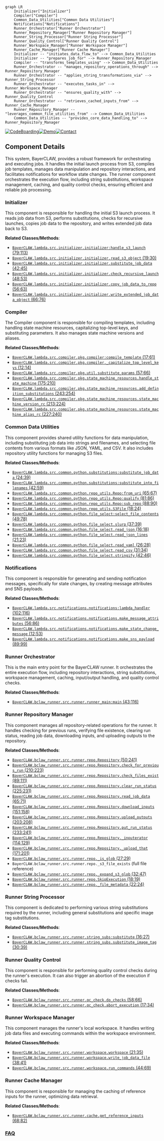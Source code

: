 ```mermaid
graph LR
    Initializer["Initializer"]
    Compiler["Compiler"]
    Common_Data_Utilities["Common Data Utilities"]
    Notifications["Notifications"]
    Runner_Orchestrator["Runner Orchestrator"]
    Runner_Repository_Manager["Runner Repository Manager"]
    Runner_String_Processor["Runner String Processor"]
    Runner_Quality_Control["Runner Quality Control"]
    Runner_Workspace_Manager["Runner Workspace Manager"]
    Runner_Cache_Manager["Runner Cache Manager"]
    Initializer -- "initiates_data_flow_to" --> Common_Data_Utilities
    Initializer -- "prepares_job_for" --> Runner_Repository_Manager
    Compiler -- "transforms_templates_using" --> Common_Data_Utilities
    Runner_Orchestrator -- "manages_repository_operations_through" --> Runner_Repository_Manager
    Runner_Orchestrator -- "applies_string_transformations_via" --> Runner_String_Processor
    Runner_Orchestrator -- "executes_tasks_in" --> Runner_Workspace_Manager
    Runner_Orchestrator -- "ensures_quality_with" --> Runner_Quality_Control
    Runner_Orchestrator -- "retrieves_cached_inputs_from" --> Runner_Cache_Manager
    Runner_Repository_Manager -- "leverages_common_file_utilities_from" --> Common_Data_Utilities
    Common_Data_Utilities -- "provides_core_data_handling_to" --> Runner_Repository_Manager
```
[![CodeBoarding](https://img.shields.io/badge/Generated%20by-CodeBoarding-9cf?style=flat-square)](https://github.com/CodeBoarding/GeneratedOnBoardings)[![Demo](https://img.shields.io/badge/Try%20our-Demo-blue?style=flat-square)](https://www.codeboarding.org/demo)[![Contact](https://img.shields.io/badge/Contact%20us%20-%20contact@codeboarding.org-lightgrey?style=flat-square)](mailto:contact@codeboarding.org)

## Component Details

This system, BayerCLAW, provides a robust framework for orchestrating and executing jobs. It handles the initial launch process from S3, compiles job templates, manages data manipulation and repository interactions, and facilitates notifications for workflow state changes. The runner component orchestrates the execution flow, including string substitutions, workspace management, caching, and quality control checks, ensuring efficient and reliable job processing.

### Initializer
This component is responsible for handling the initial S3 launch process. It reads job data from S3, performs substitutions, checks for recursive launches, copies job data to the repository, and writes extended job data back to S3.


**Related Classes/Methods**:

- <a href="https://github.com/Bayer-Group/BayerCLAW/blob/master/lambda/src/initializer/initializer.py#L79-L113" target="_blank" rel="noopener noreferrer">`BayerCLAW.lambda.src.initializer.initializer:handle_s3_launch` (79:113)</a>
- <a href="https://github.com/Bayer-Group/BayerCLAW/blob/master/lambda/src/initializer/initializer.py#L19-L30" target="_blank" rel="noopener noreferrer">`BayerCLAW.lambda.src.initializer.initializer.read_s3_object` (19:30)</a>
- <a href="https://github.com/Bayer-Group/BayerCLAW/blob/master/lambda/src/initializer/initializer.py#L42-L45" target="_blank" rel="noopener noreferrer">`BayerCLAW.lambda.src.initializer.initializer.substitute_job_data` (42:45)</a>
- <a href="https://github.com/Bayer-Group/BayerCLAW/blob/master/lambda/src/initializer/initializer.py#L48-L53" target="_blank" rel="noopener noreferrer">`BayerCLAW.lambda.src.initializer.initializer.check_recursive_launch` (48:53)</a>
- <a href="https://github.com/Bayer-Group/BayerCLAW/blob/master/lambda/src/initializer/initializer.py#L56-L63" target="_blank" rel="noopener noreferrer">`BayerCLAW.lambda.src.initializer.initializer.copy_job_data_to_repo` (56:63)</a>
- <a href="https://github.com/Bayer-Group/BayerCLAW/blob/master/lambda/src/initializer/initializer.py#L66-L76" target="_blank" rel="noopener noreferrer">`BayerCLAW.lambda.src.initializer.initializer.write_extended_job_data_object` (66:76)</a>


### Compiler
The Compiler component is responsible for compiling templates, including handling state machine resources, capitalizing top-level keys, and substituting parameters. It also manages state machine versions and aliases.


**Related Classes/Methods**:

- <a href="https://github.com/Bayer-Group/BayerCLAW/blob/master/lambda/src/compiler/pkg/compiler.py#L17-L61" target="_blank" rel="noopener noreferrer">`BayerCLAW.lambda.src.compiler.pkg.compiler:compile_template` (17:61)</a>
- <a href="https://github.com/Bayer-Group/BayerCLAW/blob/master/lambda/src/compiler/pkg/compiler.py#L12-L14" target="_blank" rel="noopener noreferrer">`BayerCLAW.lambda.src.compiler.pkg.compiler._capitalize_top_level_keys` (12:14)</a>
- <a href="https://github.com/Bayer-Group/BayerCLAW/blob/master/lambda/src/compiler/pkg/util.py#L57-L66" target="_blank" rel="noopener noreferrer">`BayerCLAW.lambda.src.compiler.pkg.util.substitute_params` (57:66)</a>
- <a href="https://github.com/Bayer-Group/BayerCLAW/blob/master/lambda/src/compiler/pkg/state_machine_resources.py#L175-L210" target="_blank" rel="noopener noreferrer">`BayerCLAW.lambda.src.compiler.pkg.state_machine_resources.handle_state_machine` (175:210)</a>
- <a href="https://github.com/Bayer-Group/BayerCLAW/blob/master/lambda/src/compiler/pkg/state_machine_resources.py#L243-L254" target="_blank" rel="noopener noreferrer">`BayerCLAW.lambda.src.compiler.pkg.state_machine_resources.add_definition_substitutions` (243:254)</a>
- <a href="https://github.com/Bayer-Group/BayerCLAW/blob/master/lambda/src/compiler/pkg/state_machine_resources.py#L213-L224" target="_blank" rel="noopener noreferrer">`BayerCLAW.lambda.src.compiler.pkg.state_machine_resources.state_machine_version_rc` (213:224)</a>
- <a href="https://github.com/Bayer-Group/BayerCLAW/blob/master/lambda/src/compiler/pkg/state_machine_resources.py#L227-L240" target="_blank" rel="noopener noreferrer">`BayerCLAW.lambda.src.compiler.pkg.state_machine_resources.state_machine_alias_rc` (227:240)</a>


### Common Data Utilities
This component provides shared utility functions for data manipulation, including substituting job data into strings and filenames, and selecting file contents from various formats like JSON, YAML, and CSV. It also includes repository utility functions for managing S3 files.


**Related Classes/Methods**:

- <a href="https://github.com/Bayer-Group/BayerCLAW/blob/master/lambda/src/common/python/substitutions.py#L24-L39" target="_blank" rel="noopener noreferrer">`BayerCLAW.lambda.src.common.python.substitutions:substitute_job_data` (24:39)</a>
- <a href="https://github.com/Bayer-Group/BayerCLAW/blob/master/lambda/src/common/python/substitutions.py#L42-L59" target="_blank" rel="noopener noreferrer">`BayerCLAW.lambda.src.common.python.substitutions:substitute_into_filenames` (42:59)</a>
- <a href="https://github.com/Bayer-Group/BayerCLAW/blob/master/lambda/src/common/python/repo_utils.py#L65-L67" target="_blank" rel="noopener noreferrer">`BayerCLAW.lambda.src.common.python.repo_utils.Repo:from_uri` (65:67)</a>
- <a href="https://github.com/Bayer-Group/BayerCLAW/blob/master/lambda/src/common/python/repo_utils.py#L81-L86" target="_blank" rel="noopener noreferrer">`BayerCLAW.lambda.src.common.python.repo_utils.Repo:qualify` (81:86)</a>
- <a href="https://github.com/Bayer-Group/BayerCLAW/blob/master/lambda/src/common/python/repo_utils.py#L88-L90" target="_blank" rel="noopener noreferrer">`BayerCLAW.lambda.src.common.python.repo_utils.Repo:sub_repo` (88:90)</a>
- <a href="https://github.com/Bayer-Group/BayerCLAW/blob/master/lambda/src/common/python/repo_utils.py#L18-L24" target="_blank" rel="noopener noreferrer">`BayerCLAW.lambda.src.common.python.repo_utils.S3File` (18:24)</a>
- <a href="https://github.com/Bayer-Group/BayerCLAW/blob/master/lambda/src/common/python/file_select.py#L49-L78" target="_blank" rel="noopener noreferrer">`BayerCLAW.lambda.src.common.python.file_select:select_file_contents` (49:78)</a>
- <a href="https://github.com/Bayer-Group/BayerCLAW/blob/master/lambda/src/common/python/file_select.py#L37-L39" target="_blank" rel="noopener noreferrer">`BayerCLAW.lambda.src.common.python.file_select.slurp` (37:39)</a>
- <a href="https://github.com/Bayer-Group/BayerCLAW/blob/master/lambda/src/common/python/file_select.py#L16-L18" target="_blank" rel="noopener noreferrer">`BayerCLAW.lambda.src.common.python.file_select.read_json` (16:18)</a>
- <a href="https://github.com/Bayer-Group/BayerCLAW/blob/master/lambda/src/common/python/file_select.py#L21-L23" target="_blank" rel="noopener noreferrer">`BayerCLAW.lambda.src.common.python.file_select.read_json_lines` (21:23)</a>
- <a href="https://github.com/Bayer-Group/BayerCLAW/blob/master/lambda/src/common/python/file_select.py#L26-L28" target="_blank" rel="noopener noreferrer">`BayerCLAW.lambda.src.common.python.file_select.read_yaml` (26:28)</a>
- <a href="https://github.com/Bayer-Group/BayerCLAW/blob/master/lambda/src/common/python/file_select.py#L31-L34" target="_blank" rel="noopener noreferrer">`BayerCLAW.lambda.src.common.python.file_select.read_csv` (31:34)</a>
- <a href="https://github.com/Bayer-Group/BayerCLAW/blob/master/lambda/src/common/python/file_select.py#L42-L46" target="_blank" rel="noopener noreferrer">`BayerCLAW.lambda.src.common.python.file_select.stringify` (42:46)</a>


### Notifications
This component is responsible for generating and sending notification messages, specifically for state changes, by creating message attributes and SNS payloads.


**Related Classes/Methods**:

- <a href="https://github.com/Bayer-Group/BayerCLAW/blob/master/lambda/src/notifications/notifications.py#L102-L116" target="_blank" rel="noopener noreferrer">`BayerCLAW.lambda.src.notifications.notifications:lambda_handler` (102:116)</a>
- <a href="https://github.com/Bayer-Group/BayerCLAW/blob/master/lambda/src/notifications/notifications.py#L56-L86" target="_blank" rel="noopener noreferrer">`BayerCLAW.lambda.src.notifications.notifications.make_message_attributes` (56:86)</a>
- <a href="https://github.com/Bayer-Group/BayerCLAW/blob/master/lambda/src/notifications/notifications.py#L12-L53" target="_blank" rel="noopener noreferrer">`BayerCLAW.lambda.src.notifications.notifications.make_state_change_message` (12:53)</a>
- <a href="https://github.com/Bayer-Group/BayerCLAW/blob/master/lambda/src/notifications/notifications.py#L89-L99" target="_blank" rel="noopener noreferrer">`BayerCLAW.lambda.src.notifications.notifications.make_sns_payload` (89:99)</a>


### Runner Orchestrator
This is the main entry point for the BayerCLAW runner. It orchestrates the entire execution flow, including repository interactions, string substitutions, workspace management, caching, input/output handling, and quality control checks.


**Related Classes/Methods**:

- <a href="https://github.com/Bayer-Group/BayerCLAW/blob/master/bclaw_runner/src/runner/runner_main.py#L43-L116" target="_blank" rel="noopener noreferrer">`BayerCLAW.bclaw_runner.src.runner.runner_main:main` (43:116)</a>


### Runner Repository Manager
This component manages all repository-related operations for the runner. It handles checking for previous runs, verifying file existence, clearing run status, reading job data, downloading inputs, and uploading outputs to the repository.


**Related Classes/Methods**:

- <a href="https://github.com/Bayer-Group/BayerCLAW/blob/master/bclaw_runner/src/runner/repo.py#L50-L241" target="_blank" rel="noopener noreferrer">`BayerCLAW.bclaw_runner.src.runner.repo.Repository` (50:241)</a>
- <a href="https://github.com/Bayer-Group/BayerCLAW/blob/master/bclaw_runner/src/runner/repo.py#L210-L223" target="_blank" rel="noopener noreferrer">`BayerCLAW.bclaw_runner.src.runner.repo.Repository.check_for_previous_run` (210:223)</a>
- <a href="https://github.com/Bayer-Group/BayerCLAW/blob/master/bclaw_runner/src/runner/repo.py#L89-L111" target="_blank" rel="noopener noreferrer">`BayerCLAW.bclaw_runner.src.runner.repo.Repository.check_files_exist` (89:111)</a>
- <a href="https://github.com/Bayer-Group/BayerCLAW/blob/master/bclaw_runner/src/runner/repo.py#L225-L231" target="_blank" rel="noopener noreferrer">`BayerCLAW.bclaw_runner.src.runner.repo.Repository.clear_run_status` (225:231)</a>
- <a href="https://github.com/Bayer-Group/BayerCLAW/blob/master/bclaw_runner/src/runner/repo.py#L65-L71" target="_blank" rel="noopener noreferrer">`BayerCLAW.bclaw_runner.src.runner.repo.Repository.read_job_data` (65:71)</a>
- <a href="https://github.com/Bayer-Group/BayerCLAW/blob/master/bclaw_runner/src/runner/repo.py#L151-L158" target="_blank" rel="noopener noreferrer">`BayerCLAW.bclaw_runner.src.runner.repo.Repository.download_inputs` (151:158)</a>
- <a href="https://github.com/Bayer-Group/BayerCLAW/blob/master/bclaw_runner/src/runner/repo.py#L203-L208" target="_blank" rel="noopener noreferrer">`BayerCLAW.bclaw_runner.src.runner.repo.Repository.upload_outputs` (203:208)</a>
- <a href="https://github.com/Bayer-Group/BayerCLAW/blob/master/bclaw_runner/src/runner/repo.py#L233-L241" target="_blank" rel="noopener noreferrer">`BayerCLAW.bclaw_runner.src.runner.repo.Repository.put_run_status` (233:241)</a>
- <a href="https://github.com/Bayer-Group/BayerCLAW/blob/master/bclaw_runner/src/runner/repo.py#L114-L129" target="_blank" rel="noopener noreferrer">`BayerCLAW.bclaw_runner.src.runner.repo.Repository._inputerator` (114:129)</a>
- <a href="https://github.com/Bayer-Group/BayerCLAW/blob/master/bclaw_runner/src/runner/repo.py#L171-L201" target="_blank" rel="noopener noreferrer">`BayerCLAW.bclaw_runner.src.runner.repo.Repository._upload_that` (171:201)</a>
- <a href="https://github.com/Bayer-Group/BayerCLAW/blob/master/bclaw_runner/src/runner/repo.py#L27-L29" target="_blank" rel="noopener noreferrer">`BayerCLAW.bclaw_runner.src.runner.repo._is_glob` (27:29)</a>
- `BayerCLAW.bclaw_runner.src.runner.repo._s3_file_exists` (full file reference)
- <a href="https://github.com/Bayer-Group/BayerCLAW/blob/master/bclaw_runner/src/runner/repo.py#L32-L47" target="_blank" rel="noopener noreferrer">`BayerCLAW.bclaw_runner.src.runner.repo._expand_s3_glob` (32:47)</a>
- <a href="https://github.com/Bayer-Group/BayerCLAW/blob/master/bclaw_runner/src/runner/repo.py#L18-L19" target="_blank" rel="noopener noreferrer">`BayerCLAW.bclaw_runner.src.runner.repo.SkipExecution` (18:19)</a>
- <a href="https://github.com/Bayer-Group/BayerCLAW/blob/master/bclaw_runner/src/runner/repo.py#L22-L24" target="_blank" rel="noopener noreferrer">`BayerCLAW.bclaw_runner.src.runner.repo._file_metadata` (22:24)</a>


### Runner String Processor
This component is dedicated to performing various string substitutions required by the runner, including general substitutions and specific image tag substitutions.


**Related Classes/Methods**:

- <a href="https://github.com/Bayer-Group/BayerCLAW/blob/master/bclaw_runner/src/runner/string_subs.py#L16-L27" target="_blank" rel="noopener noreferrer">`BayerCLAW.bclaw_runner.src.runner.string_subs:substitute` (16:27)</a>
- <a href="https://github.com/Bayer-Group/BayerCLAW/blob/master/bclaw_runner/src/runner/string_subs.py#L30-L39" target="_blank" rel="noopener noreferrer">`BayerCLAW.bclaw_runner.src.runner.string_subs.substitute_image_tag` (30:39)</a>


### Runner Quality Control
This component is responsible for performing quality control checks during the runner's execution. It can also trigger an abortion of the execution if checks fail.


**Related Classes/Methods**:

- <a href="https://github.com/Bayer-Group/BayerCLAW/blob/master/bclaw_runner/src/runner/qc_check.py#L58-L66" target="_blank" rel="noopener noreferrer">`BayerCLAW.bclaw_runner.src.runner.qc_check.do_checks` (58:66)</a>
- <a href="https://github.com/Bayer-Group/BayerCLAW/blob/master/bclaw_runner/src/runner/qc_check.py#L17-L34" target="_blank" rel="noopener noreferrer">`BayerCLAW.bclaw_runner.src.runner.qc_check.abort_execution` (17:34)</a>


### Runner Workspace Manager
This component manages the runner's local workspace. It handles writing job data files and executing commands within the workspace environment.


**Related Classes/Methods**:

- <a href="https://github.com/Bayer-Group/BayerCLAW/blob/master/bclaw_runner/src/runner/workspace.py#L21-L35" target="_blank" rel="noopener noreferrer">`BayerCLAW.bclaw_runner.src.runner.workspace.workspace` (21:35)</a>
- <a href="https://github.com/Bayer-Group/BayerCLAW/blob/master/bclaw_runner/src/runner/workspace.py#L38-L41" target="_blank" rel="noopener noreferrer">`BayerCLAW.bclaw_runner.src.runner.workspace.write_job_data_file` (38:41)</a>
- <a href="https://github.com/Bayer-Group/BayerCLAW/blob/master/bclaw_runner/src/runner/workspace.py#L44-L69" target="_blank" rel="noopener noreferrer">`BayerCLAW.bclaw_runner.src.runner.workspace.run_commands` (44:69)</a>


### Runner Cache Manager
This component is responsible for managing the caching of reference inputs for the runner, optimizing data retrieval.


**Related Classes/Methods**:

- <a href="https://github.com/Bayer-Group/BayerCLAW/blob/master/bclaw_runner/src/runner/cache.py#L68-L82" target="_blank" rel="noopener noreferrer">`BayerCLAW.bclaw_runner.src.runner.cache.get_reference_inputs` (68:82)</a>




### [FAQ](https://github.com/CodeBoarding/GeneratedOnBoardings/tree/main?tab=readme-ov-file#faq)